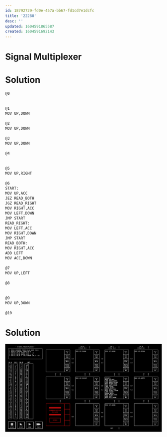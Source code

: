 ```yaml
---
id: 18792729-fd0e-457a-bb67-fd1cd7e1dcfc
title: '22280'
desc: ''
updated: 1604591865587
created: 1604591692143
---
```


# Signal Multiplexer

# Solution

```
@0


@1
MOV UP,DOWN

@2
MOV UP,DOWN

@3
MOV UP,DOWN

@4


@5
MOV UP,RIGHT

@6
START:
MOV UP,ACC
JEZ READ_BOTH
JGZ READ_RIGHT
MOV RIGHT,ACC
MOV LEFT,DOWN
JMP START
READ_RIGHT:
MOV LEFT,ACC
MOV RIGHT,DOWN
JMP START
READ_BOTH:
MOV RIGHT,ACC
ADD LEFT
MOV ACC,DOWN

@7
MOV UP,LEFT

@8


@9
MOV UP,DOWN

@10

```

# Solution
![](/assets/images/2020-11-05-21-27-40.png)
